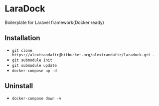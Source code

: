 # LaraDock
Boilerplate for Laravel framework(Docker ready)

## Installation
- `git clone https://alextrandafir@bitbucket.org/alextrandafir/laradock.git .`
- `git submodule init`
- `git submodule update`
- `docker-compose up -d`

## Uninstall
- `docker-compose down -v`